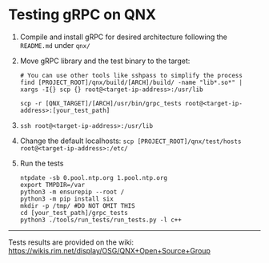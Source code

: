 # Testing gRPC on QNX

1. Compile and install gRPC for desired architecture following the `README.md` under `qnx/`

2. Move gRPC library and the test binary to the target:
    ```
    # You can use other tools like sshpass to simplify the process
    find [PROJECT_ROOT]/qnx/build/[ARCH]/build/ -name "lib*.so*" | xargs -I{} scp {} root@<target-ip-address>:/usr/lib

    scp -r [QNX_TARGET]/[ARCH]/usr/bin/grpc_tests root@<target-ip-address>:[your_test_path]
    ```
3. `ssh root@<target-ip-address>:/usr/lib`
4. Change the default localhosts: `scp [PROJECT_ROOT]/qnx/test/hosts root@<target-ip-address>:/etc/`

5. Run the tests
    ```
    ntpdate -sb 0.pool.ntp.org 1.pool.ntp.org 
    export TMPDIR=/var  
    python3 -m ensurepip --root /  
    python3 -m pip install six
    mkdir -p /tmp/ #DO NOT OMIT THIS
    cd [your_test_path]/grpc_tests
    python3 ./tools/run_tests/run_tests.py -l c++
    ```

---
Tests results are provided on the wiki: https://wikis.rim.net/display/OSG/QNX+Open+Source+Group
